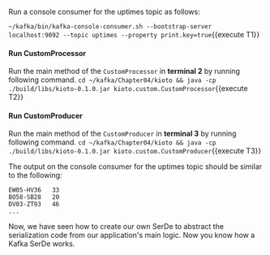 Run a console consumer for the uptimes topic as follows:

`~/kafka/bin/kafka-console-consumer.sh --bootstrap-server localhost:9092 --topic uptimes --property print.key=true`{{execute T1}}


#### Run CustomProcessor
Run the main method of the `CustomProcessor` in **terminal 2** by running following command.
`cd ~/kafka/Chapter04/kioto && java -cp ./build/libs/kioto-0.1.0.jar kioto.custom.CustomProcessor`{{execute T2}} 


#### Run CustomProducer
Run the main method of the `CustomProducer` in **terminal 3** by running following command.
`cd ~/kafka/Chapter04/kioto && java -cp ./build/libs/kioto-0.1.0.jar kioto.custom.CustomProducer`{{execute T3}} 


The output on the console consumer for the uptimes topic should be similar to the following:

```
EW05-HV36   33
BO58-SB28   20
DV03-ZT93   46
...
```

Now, we have seen how to create our own SerDe to abstract the serialization code from our application's main logic. Now you know how a Kafka SerDe works.